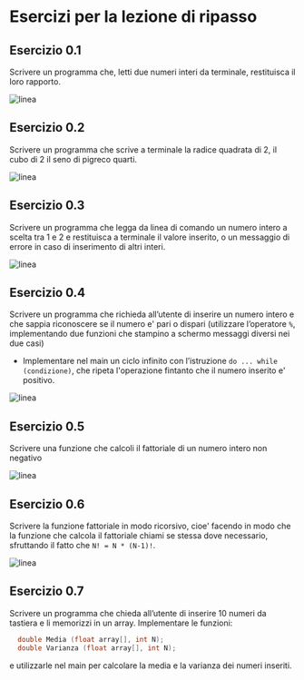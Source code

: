 # Esercizi per la lezione di ripasso

## Esercizio 0.1 

Scrivere un programma che, letti due numeri interi da terminale, restituisca il loro rapporto.

![linea](../immagini/linea.png)

## Esercizio 0.2

Scrivere un programma che scrive a terminale la radice quadrata di 2, il cubo di 2 il seno di pigreco quarti.

![linea](../immagini/linea.png)

## Esercizio 0.3

Scrivere un programma che legga da linea di comando un numero intero a scelta tra 1 e 2
e restituisca a terminale il valore inserito, 
o un messaggio di errore in caso di inserimento di altri interi.

![linea](../immagini/linea.png)

## Esercizio 0.4 

Scrivere un programma che richieda all’utente di inserire un numero intero 
e che sappia riconoscere se il numero e' pari o dispari 
(utilizzare l’operatore ```%```, 
implementando due funzioni che stampino a schermo messaggi diversi nei due casi)
  * Implementare nel main un ciclo infinito con l’istruzione ```do ... while (condizione)```,
    che ripeta l'operazione fintanto che il numero inserito e' positivo.

![linea](../immagini/linea.png)

## Esercizio 0.5 

Scrivere una funzione che calcoli il fattoriale di un numero intero non negativo

![linea](../immagini/linea.png)

## Esercizio 0.6

Scrivere la funzione fattoriale in modo ricorsivo, 
cioe' facendo in modo che la funzione che calcola il fattoriale chiami se stessa
dove necessario, sfruttando il fatto che ```N! = N * (N-1)!```.

![linea](../immagini/linea.png)

## Esercizio 0.7

Scrivere un programma che chieda all’utente di inserire 10 numeri da tastiera 
e li memorizzi in un array.
Implementare le funzioni:
```cpp
  double Media (float array[], int N);
  double Varianza (float array[], int N);
```  
e utilizzarle nel main per calcolare la media e la varianza dei numeri inseriti.

